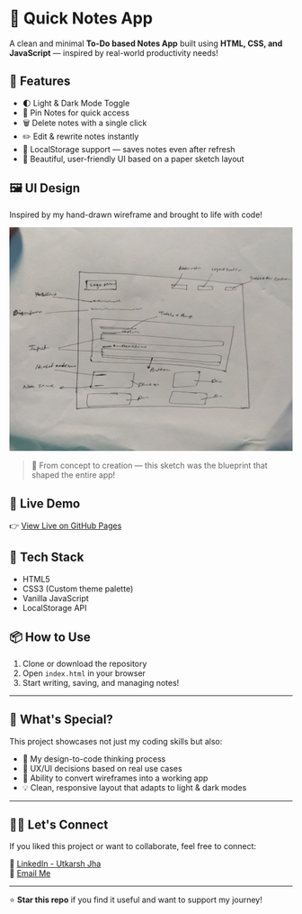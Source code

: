 # 📝 Quick Notes App

A clean and minimal **To-Do based Notes App** built using **HTML, CSS, and JavaScript** — inspired by real-world productivity needs!

## 🎯 Features

- 🌓 Light & Dark Mode Toggle
- 📌 Pin Notes for quick access
- 🗑️ Delete notes with a single click
- ✏️ Edit & rewrite notes instantly
- 💾 LocalStorage support — saves notes even after refresh
- 🎨 Beautiful, user-friendly UI based on a paper sketch layout

## 🖼️ UI Design

Inspired by my hand-drawn wireframe and brought to life with code!

![Sketch](sketch.jpg)

> 🧠 From concept to creation — this sketch was the blueprint that shaped the entire app!

## 🚀 Live Demo

👉 [View Live on GitHub Pages](https://utkarsh-webdev.github.io/Quick-notes-app/)

## 🔧 Tech Stack

- HTML5
- CSS3 (Custom theme palette)
- Vanilla JavaScript
- LocalStorage API

## 📦 How to Use

1. Clone or download the repository
2. Open `index.html` in your browser
3. Start writing, saving, and managing notes!

---

## 📣 What's Special?

This project showcases not just my coding skills but also:

- 🧠 My design-to-code thinking process
- 🎯 UX/UI decisions based on real use cases
- 🎨 Ability to convert wireframes into a working app
- 💡 Clean, responsive layout that adapts to light & dark modes

---

## 🙋‍♂️ Let's Connect

If you liked this project or want to collaborate, feel free to connect:

🔗 [LinkedIn - Utkarsh Jha](https://www.linkedin.com/in/jhautkarsh27)  
📧 [Email Me](mailto:utkarshjha832@gmail.com)

---

⭐ **Star this repo** if you find it useful and want to support my journey!
